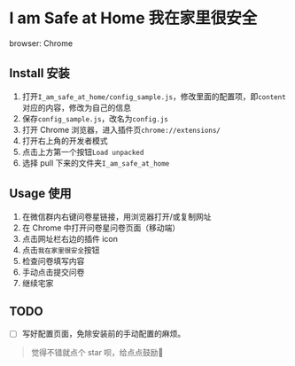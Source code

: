 # I am Safe at Home 我在家里很安全

browser: Chrome

## Install 安装

1. 打开`I_am_safe_at_home/config_sample.js`，修改里面的配置项，即`content`对应的内容，修改为自己的信息
2. 保存`config_sample.js`，改名为`config.js`
3. 打开 Chrome 浏览器，进入插件页`chrome://extensions/`
4. 打开右上角的开发者模式
5. 点击上方第一个按钮`Load unpacked`
6. 选择 pull 下来的文件夹`I_am_safe_at_home`

## Usage 使用

1. 在微信群内右键问卷星链接，用浏览器打开/或复制网址
2. 在 Chrome 中打开问卷星问卷页面（移动端）
3. 点击网址栏右边的插件 icon
4. 点击`我在家里很安全`按钮
5. 检查问卷填写内容
6. 手动点击提交问卷
7. 继续宅家

## TODO

- [ ] 写好配置页面，免除安装前的手动配置的麻烦。

> 觉得不错就点个 star 呗，给点点鼓励🥳
